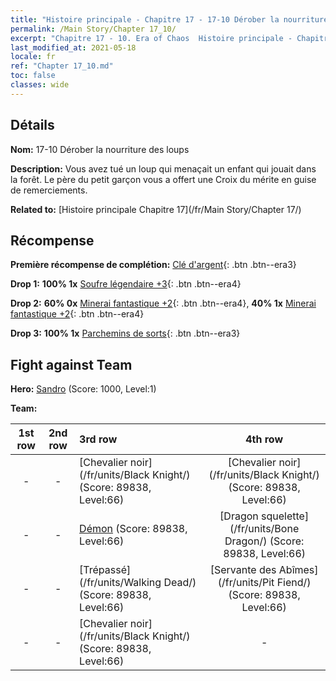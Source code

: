 ```yaml
---
title: "Histoire principale - Chapitre 17 - 17-10 Dérober la nourriture des loups"
permalink: /Main Story/Chapter 17_10/
excerpt: "Chapitre 17 - 10. Era of Chaos  Histoire principale - Chapitre 17_10. 17-10 Dérober la nourriture des loups"
last_modified_at: 2021-05-18
locale: fr
ref: "Chapter 17_10.md"
toc: false
classes: wide
---
```


## Détails

 **Nom:** 17-10 Dérober la nourriture des loups

 **Description:** Vous avez tué un loup qui menaçait un enfant qui jouait dans la forêt. Le père du petit garçon vous a offert une Croix du mérite en guise de remerciements.

 **Related to:** [Histoire principale Chapitre 17](/fr/Main Story/Chapter 17/)

## Récompense

 **Première récompense de complétion:** [Clé d'argent](/ItemsFR/con_693/){: .btn .btn--era3}

 **Drop 1:** **100% 1x** [Soufre légendaire +3](/ItemsFR/mat_57/){: .btn .btn--era4}

 **Drop 2:** **60% 0x** [Minerai fantastique +2](/ItemsFR/mat_47/){: .btn .btn--era4}, **40% 1x** [Minerai fantastique +2](/ItemsFR/mat_47/){: .btn .btn--era4}

 **Drop 3:** **100% 1x** [Parchemins de sorts](/ItemsFR/con_694/){: .btn .btn--era3}


## Fight against Team
 **Hero:** [Sandro](/fr/heroes/Sandro/) (Score: 1000, Level:1)

 **Team:**


  | 1st row | 2nd row | 3rd row | 4th row |
  |:----:|:----:|:----|:----:|
  | - | - | [Chevalier noir](/fr/units/Black Knight/) (Score: 89838, Level:66)  | [Chevalier noir](/fr/units/Black Knight/) (Score: 89838, Level:66)  |
  | - | - | [Démon](/fr/units/Demon/) (Score: 89838, Level:66)  | [Dragon squelette](/fr/units/Bone Dragon/) (Score: 89838, Level:66)  |
  | - | - | [Trépassé](/fr/units/Walking Dead/) (Score: 89838, Level:66)  | [Servante des Abîmes](/fr/units/Pit Fiend/) (Score: 89838, Level:66)  |
  | - | - | [Chevalier noir](/fr/units/Black Knight/) (Score: 89838, Level:66)  | - |


